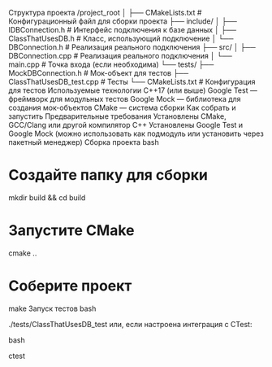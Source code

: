Структура проекта
/project_root
│
├── CMakeLists.txt          # Конфигурационный файл для сборки проекта
├── include/
│   ├── IDBConnection.h     # Интерфейс подключения к базе данных
│   ├── ClassThatUsesDB.h   # Класс, использующий подключение
│   └── DBConnection.h      # Реализация реального подключения
├── src/
│   ├── DBConnection.cpp    # Реализация реального подключения
│   └── main.cpp            # Точка входа (если необходима)
└── tests/
    ├── MockDBConnection.h  # Мок-объект для тестов
    ├── ClassThatUsesDB_test.cpp # Тесты
    └── CMakeLists.txt      # Конфигурация для тестов
Используемые технологии
C++17 (или выше)
Google Test — фреймворк для модульных тестов
Google Mock — библиотека для создания мок-объектов
CMake — система сборки
Как собрать и запустить
Предварительные требования
Установлены CMake, GCC/Clang или другой компилятор C++
Установлены Google Test и Google Mock (можно использовать как подмодуль или установить через пакетный менеджер)
Сборка проекта
bash

# Создайте папку для сборки
mkdir build && cd build

# Запустите CMake
cmake ..

# Соберите проект
make
Запуск тестов
bash

./tests/ClassThatUsesDB_test
или, если настроена интеграция с CTest:

bash

ctest
